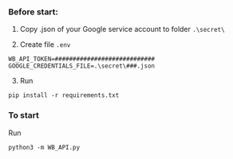 ### Before start:

1. Copy .json of your Google service account to folder ```.\secret\```

2. Create file
```.env```
```
WB_API_TOKEN=############################
GOOGLE_CREDENTIALS_FILE=.\secret\###.json
```

3. Run
```
pip install -r requirements.txt
```

### To start
Run
```
python3 -m WB_API.py
```